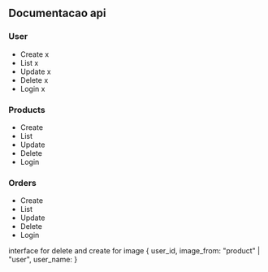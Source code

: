 <h2> Documentacao api </h2>

<h3>User</h3>
<ul>
   <li>Create x</li>
   <li>List x</li>
   <li>Update x</li>
   <li>Delete x</li>
   <li>Login x</li>
  
</ul>

<h3>Products</h3>
<ul>
   <li>Create</li>
   <li>List</li>
   <li>Update</li>
   <li>Delete</li>
   <li>Login</li>
  
</ul>

<h3>Orders</h3>
<ul>
   <li>Create</li>
   <li>List</li>
   <li>Update</li>
   <li>Delete</li>
   <li>Login</li>
</ul>

interface for delete and create for image
{
   user_id,
   image_from: "product" | "user",
   user_name: 
}